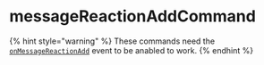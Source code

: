 # messageReactionAddCommand

{% hint style="warning" %}
These commands need the [`onMessageReactionAdd`](../guides/client-events.md) event to be anabled to work.
{% endhint %}

